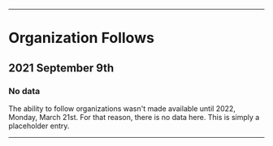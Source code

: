 
***

# Organization Follows

## 2021 September 9th

### No data

The ability to follow organizations wasn't made available until 2022, Monday, March 21st. For that reason, there is no data here. This is simply a placeholder entry.

***
